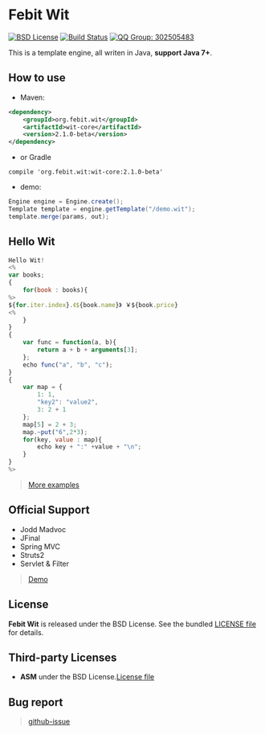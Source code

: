Febit Wit
====

 [![BSD License](http://img.shields.io/badge/license-BSD-blue.svg)](https://github.com/febit/wit/blob/master/LICENSE)
 [![Build Status](https://api.travis-ci.org/febit/wit.png)](https://travis-ci.org/febit/wit)
 [![QQ Group: 302505483](http://pub.idqqimg.com/wpa/images/group.png)](http://shang.qq.com/wpa/qunwpa?idkey=7be9d8a59a8533b7c2837bdc22295b4b47c65384eda323971cf5f3b9943ad9db)

This is a template engine, all writen in Java, **support Java 7+**.

## How to use

+ Maven: 

```xml
<dependency>
    <groupId>org.febit.wit</groupId>
    <artifactId>wit-core</artifactId>
    <version>2.1.0-beta</version>
</dependency>
```

+ or Gradle

```
compile 'org.febit.wit:wit-core:2.1.0-beta'
```

+ demo:

```java
Engine engine = Engine.create();
Template template = engine.getTemplate("/demo.wit");
template.merge(params, out);
```

## Hello Wit

```js
Hello Wit!
<%
var books;
{
    for(book : books){
%>
${for.iter.index}.《${book.name}》 ￥${book.price}
<%
    }
}
{
    var func = function(a, b){
        return a + b + arguments[3];
    };
    echo func("a", "b", "c");
}
{
    var map = {
        1: 1,
        "key2": "value2",
        3: 2 + 1
    };
    map[5] = 2 + 3;
    map.~put("6",2*3);
    for(key, value : map){
        echo key + ":" +value + "\n";
    }
}
%>
```

> [More examples][tests]

## Official Support

+ Jodd Madvoc
+ JFinal
+ Spring MVC
+ Struts2
+ Servlet & Filter

> [Demo][mvc-demo]


## License
 
**Febit Wit** is released under the BSD License. See the bundled [LICENSE file][license] for
details.

## Third-party Licenses

+ **ASM**  under the BSD License.[License file][asm_license]

## Bug report

> [github-issue][new_issue_github]

[mvc-demo]: https://github.com/febit/wit-mvc-demo
[tests]: https://github.com/febit/wit/tree/master/wit-core/src/test/resources/org/febit/wit/test/tmpls

[new_issue_github]: https://github.com/febit/wit/issues/new

[license]: https://github.com/febit/wit/blob/master/LICENSE
[jodd_license]: http://jodd.org/license.html
[asm_license]: http://asm.ow2.org/license.html

